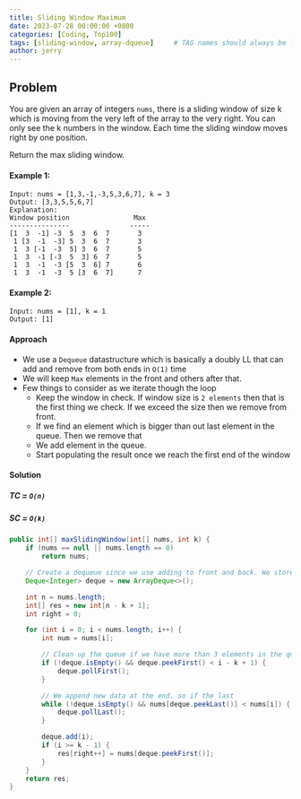```yaml
---
title: Sliding Window Maximum
date: 2023-07-28 00:00:00 +0800
categories: [Coding, Top100]
tags: [sliding-window, array-dqueue]     # TAG names should always be lowercase
author: jerry
---
```


## Problem

You are given an array of integers `nums`, there is a sliding window of size k which is moving from the very left of the array to the very right. You can only see the k numbers in the window. Each time the sliding window moves right by one position.

Return the max sliding window.

#### Example 1:
```textmate
Input: nums = [1,3,-1,-3,5,3,6,7], k = 3
Output: [3,3,5,5,6,7]
Explanation: 
Window position                Max
---------------               -----
[1  3  -1] -3  5  3  6  7       3
 1 [3  -1  -3] 5  3  6  7       3
 1  3 [-1  -3  5] 3  6  7       5
 1  3  -1 [-3  5  3] 6  7       5
 1  3  -1  -3 [5  3  6] 7       6
 1  3  -1  -3  5 [3  6  7]      7
```
#### Example 2:
```textmate
Input: nums = [1], k = 1
Output: [1]
```

#### Approach
- We use a `Dequeue` datastructure which is basically a doubly LL that can add and remove from both ends in `O(1)` time
- We will keep `Max` elements in the front and others after that.
- Few things to consider as we iterate though the loop
  - Keep the window in check. If window size is `2 elements` then that is the first thing we check. If we exceed the size then we remove from front.
  - If we find an element which is bigger than out last element in the queue. Then we remove that
  - We add element in the queue.
  - Start populating the result once we reach the first end of the window

#### Solution

##### TC = `O(n)`
##### SC = `O(k)`

```java
public int[] maxSlidingWindow(int[] nums, int k) {
    if (nums == null || nums.length == 0)
        return nums;

    // Create a dequeue since we use adding to front and back. We store the indexes of elements
    Deque<Integer> deque = new ArrayDeque<>();

    int n = nums.length;
    int[] res = new int[n - k + 1];
    int right = 0;

    for (int i = 0; i < nums.length; i++) {
        int num = nums[i];

        // Clean up the queue if we have more than 3 elements in the queue - 0 [1 2 3] 4
        if (!deque.isEmpty() && deque.peekFirst() < i - k + 1) {
            deque.pollFirst();
        }

        // We append new data at the end. so if the last
        while (!deque.isEmpty() && nums[deque.peekLast()] < nums[i]) {
            deque.pollLast();
        }

        deque.add(i);
        if (i >= k - 1) {
            res[right++] = nums[deque.peekFirst()];
        }
    }
    return res;
}
```
